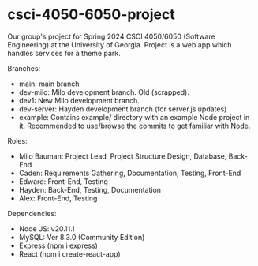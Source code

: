# csci-4050-6050-project
Our group's project for Spring 2024 CSCI 4050/6050 (Software Engineering) at the University of Georgia. Project is a web app which handles services for a theme park. 

Branches: 
- main: main branch
- dev-milo: Milo development branch. Old (scrapped). 
- dev1: New Milo development branch.
- dev-server: Hayden development branch (for server.js updates)
- example: Contains example/ directory with an example Node project in it. Recommended to use/browse the commits to get familiar with Node. 

Roles: 
- Milo Bauman: Project Lead, Project Structure Design, Database, Back-End
- Caden: Requirements Gathering, Documentation, Testing, Front-End
- Edward: Front-End, Testing
- Hayden: Back-End, Testing, Documentation
- Alex: Front-End, Testing

Dependencies: 
- Node JS: v20.11.1
- MySQL: Ver 8.3.0 (Community Edition)
- Express (npm i express)
- React (npm i create-react-app)
